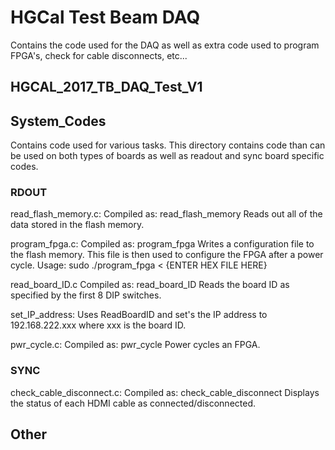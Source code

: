 # HGCal Test Beam DAQ
Contains the code used for the DAQ as well as extra code used to program FPGA's, check for cable disconnects, etc...


## HGCAL_2017_TB_DAQ_Test_V1


## System_Codes
Contains code used for various tasks. This directory contains code than can be used on both types of boards as well as readout and sync board specific codes.

### RDOUT
read_flash_memory.c:
   Compiled as: read_flash_memory
   Reads out all of the data stored in the flash memory.

program_fpga.c:
	Compiled as: program_fpga
	Writes a configuration file to the flash memory. This file is then used to configure the FPGA after a power cycle.
	Usage:
		sudo ./program_fpga < {ENTER HEX FILE HERE}

read_board_ID.c
	Compiled as: read_board_ID
	Reads the board ID as specified by the first 8 DIP switches.

set_IP_address:
	Uses ReadBoardID and set's the IP address to 192.168.222.xxx where xxx is the board ID.

pwr_cycle.c:
	Compiled as: pwr_cycle
	Power cycles an FPGA.

### SYNC
check_cable_disconnect.c:
	Compiled as: check_cable_disconnect
	Displays the status of each HDMI cable as connected/disconnected.


## Other
